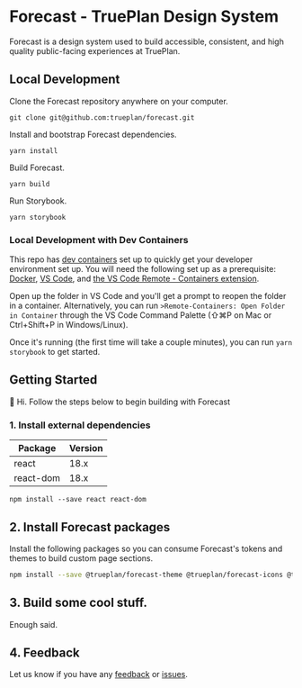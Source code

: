 # Forecast - TruePlan Design System

Forecast is a design system used to build accessible, consistent, and high quality public-facing experiences at TruePlan.

## Local Development

Clone the Forecast repository anywhere on your computer.

```shell
git clone git@github.com:trueplan/forecast.git
```

Install and bootstrap Forecast dependencies.

```shell
yarn install
```

Build Forecast.

```shell
yarn build
```

Run Storybook.

```shell
yarn storybook
```

### Local Development with Dev Containers

This repo has [dev containers](https://code.visualstudio.com/docs/remote/create-dev-container) set up to quickly get your developer environment set up. You will need the following set up as a prerequisite: [Docker](https://www.docker.com/get-started), [VS Code](https://code.visualstudio.com/), and [the VS Code Remote - Containers extension](https://marketplace.visualstudio.com/items?itemName=ms-vscode-remote.remote-containers).

Open up the folder in VS Code and you'll get a prompt to reopen the folder in a container. Alternatively, you can run `>Remote-Containers: Open Folder in Container` through the VS Code Command Palette (⇧⌘P on Mac or Ctrl+Shift+P in Windows/Linux).

Once it's running (the first time will take a couple minutes), you can run `yarn storybook` to get started.

## Getting Started

👋 Hi. Follow the steps below to begin building with Forecast

### 1. Install external dependencies

| Package   | Version |
| --------- | ------- |
| react     | 18.x    |
| react-dom | 18.x    |

```shell npm2yarn
npm install --save react react-dom
```

## 2. Install Forecast packages

Install the following packages so you can consume Forecast's tokens and themes to build custom page sections.

```bash npm2yarn
npm install --save @trueplan/forecast-theme @trueplan/forecast-icons @trueplan/forecast-components
```

## 3. Build some cool stuff.

Enough said.

## 4. Feedback

Let us know if you have any [feedback](https://github.com/trueplan/forecast/discussions/new) or [issues](https://github.com/trueplan/forecast/issues/new).
